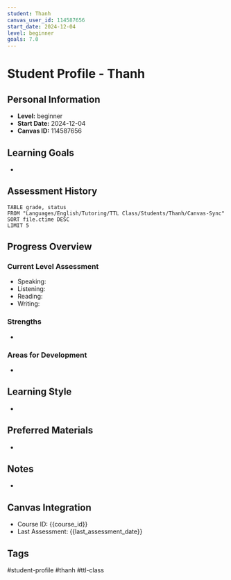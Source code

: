 ```yaml
---
student: Thanh
canvas_user_id: 114587656
start_date: 2024-12-04
level: beginner
goals: 7.0
---
```


# Student Profile - Thanh

## Personal Information
- **Level:** beginner
- **Start Date:** 2024-12-04
- **Canvas ID:** 114587656

## Learning Goals
- 

## Assessment History
```dataview
TABLE grade, status
FROM "Languages/English/Tutoring/TTL Class/Students/Thanh/Canvas-Sync"
SORT file.ctime DESC
LIMIT 5
```

## Progress Overview
### Current Level Assessment
- Speaking: 
- Listening: 
- Reading: 
- Writing: 

### Strengths
- 

### Areas for Development
- 

## Learning Style
- 

## Preferred Materials
- 

## Notes
- 

## Canvas Integration
- Course ID: {{course_id}}
- Last Assessment: {{last_assessment_date}}

## Tags
#student-profile #thanh #ttl-class 
